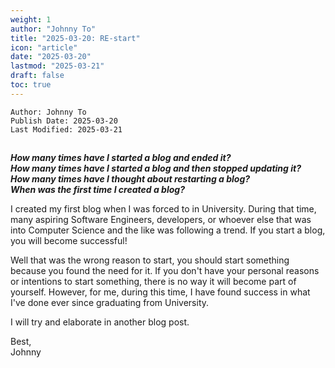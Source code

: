 ```yaml
---
weight: 1
author: "Johnny To"
title: "2025-03-20: RE-start"
icon: "article"
date: "2025-03-20"
lastmod: "2025-03-21"
draft: false
toc: true
---
```

	Author: Johnny To
	Publish Date: 2025-03-20
	Last Modified: 2025-03-21
##

***How many times have I started a blog and ended it?*** <br />
***How many times have I started a blog and then stopped updating it?*** <br />
***How many times have I thought about restarting a blog?*** <br />
***When was the first time I created a blog?*** <br />

I created my first blog when I was forced to in University. During that time, many aspiring Software Engineers, developers,
or whoever else that was into Computer Science and the like was following a trend. If you start a blog, you will become successful!

Well that was the wrong reason to start, you should start something because you found the need for it. If you don't have your personal reasons
or intentions to start something, there is no way it will become part of yourself. However, for me, during this time, I have found success in what
I've done ever since graduating from University.

I will try and elaborate in another blog post.

Best,<br />
Johnny